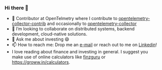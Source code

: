### Hi there 👋

<!--
**VihasMakwana/VihasMakwana** is a ✨ _special_ ✨ repository because its `README.md` (this file) appears on your GitHub profile.

Here are some ideas to get you started:

- 🔭 I’m currently working on ...
- 🌱 I’m currently learning ...
- 👯 I’m looking to collaborate on ...
- 🤔 I’m looking for help with ...
- 💬 Ask me about ...
- 📫 How to reach me: ...
- 😄 Pronouns: ...
- ⚡ Fun fact: ...
-->
- 🔭 Contributor at OpenTelmetry where I contribute to [opentelemetry-collector-contrib](https://github.com/open-telemetry/opentelemetry-collector-contrib) and occasionally to [opentelemetry-collector](https://github.com/open-telemetry/opentelemetry-collector)
- 👯 I’m looking to collaborate on distributed systems, backend development, cloud-native solutions.
- 💬 Ask me about investing 😄
- 📫 How to reach me: Drop me an [e-mail](mailto:makvihas@gmail.com) or reach out to me on [Linkedin](https://www.linkedin.com/in/makvihas/)!
- I love reading about finance and investing in general. I suggest you make use of online calculators like [finzguru](https://finzguru.com/list) or https://groww.in/calculators.
